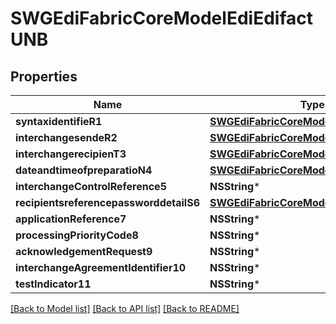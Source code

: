 # SWGEdiFabricCoreModelEdiEdifactUNB

## Properties
Name | Type | Description | Notes
------------ | ------------- | ------------- | -------------
**syntaxidentifieR1** | [**SWGEdiFabricCoreModelEdiEdifactS001***](SWGEdiFabricCoreModelEdiEdifactS001.md) |  | [optional] 
**interchangesendeR2** | [**SWGEdiFabricCoreModelEdiEdifactS002***](SWGEdiFabricCoreModelEdiEdifactS002.md) |  | [optional] 
**interchangerecipienT3** | [**SWGEdiFabricCoreModelEdiEdifactS003***](SWGEdiFabricCoreModelEdiEdifactS003.md) |  | [optional] 
**dateandtimeofpreparatioN4** | [**SWGEdiFabricCoreModelEdiEdifactS004***](SWGEdiFabricCoreModelEdiEdifactS004.md) |  | [optional] 
**interchangeControlReference5** | **NSString*** |  | [optional] 
**recipientsreferencepassworddetailS6** | [**SWGEdiFabricCoreModelEdiEdifactS005***](SWGEdiFabricCoreModelEdiEdifactS005.md) |  | [optional] 
**applicationReference7** | **NSString*** |  | [optional] 
**processingPriorityCode8** | **NSString*** |  | [optional] 
**acknowledgementRequest9** | **NSString*** |  | [optional] 
**interchangeAgreementIdentifier10** | **NSString*** |  | [optional] 
**testIndicator11** | **NSString*** |  | [optional] 

[[Back to Model list]](../README.md#documentation-for-models) [[Back to API list]](../README.md#documentation-for-api-endpoints) [[Back to README]](../README.md)


